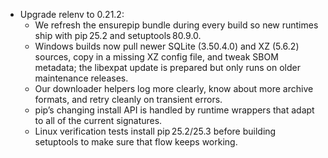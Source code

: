 * Upgrade relenv to 0.21.2:
  * We refresh the ensurepip bundle during every build so new runtimes ship with pip 25.2 and setuptools 80.9.0.
  * Windows builds now pull newer SQLite (3.50.4.0) and XZ (5.6.2) sources, copy in a missing XZ config file, and tweak SBOM metadata; the libexpat update is prepared but only runs on older maintenance releases.
  * Our downloader helpers log more clearly, know about more archive formats, and retry cleanly on transient errors.
  * pip’s changing install API is handled by runtime wrappers that adapt to all of the current signatures.
  * Linux verification tests install pip 25.2/25.3 before building setuptools to make sure that flow keeps working.
